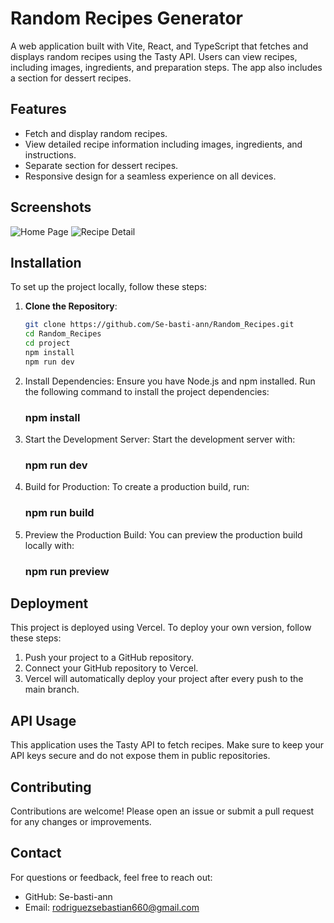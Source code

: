 # Random Recipes Generator

A web application built with Vite, React, and TypeScript that fetches and displays random recipes using the Tasty API. Users can view recipes, including images, ingredients, and preparation steps. The app also includes a section for dessert recipes.

## Features

- Fetch and display random recipes.
- View detailed recipe information including images, ingredients, and instructions.
- Separate section for dessert recipes.
- Responsive design for a seamless experience on all devices.

## Screenshots

![Home Page](./screenshots/homepage.png)
![Recipe Detail](./screenshots/recipedetail.png)

## Installation

To set up the project locally, follow these steps:

1. **Clone the Repository**:
   ```bash
   git clone https://github.com/Se-basti-ann/Random_Recipes.git
   cd Random_Recipes
   cd project
   npm install
   npm run dev
   
2. Install Dependencies: Ensure you have Node.js and npm installed. Run the following command to install the project dependencies:
   ### npm install
3. Start the Development Server: Start the development server with:
   ### npm run dev
4. Build for Production: To create a production build, run:
   ### npm run build
5. Preview the Production Build: You can preview the production build locally with:
   ### npm run preview
   
## Deployment

This project is deployed using Vercel. To deploy your own version, follow these steps:

1. Push your project to a GitHub repository.
2. Connect your GitHub repository to Vercel.
3. Vercel will automatically deploy your project after every push to the main branch.

## API Usage

This application uses the Tasty API to fetch recipes. Make sure to keep your API keys secure and do not expose them in public repositories.

## Contributing

Contributions are welcome! Please open an issue or submit a pull request for any changes or improvements.

## Contact

For questions or feedback, feel free to reach out:

 - GitHub: Se-basti-ann
 - Email: rodriguezsebastian660@gmail.com



